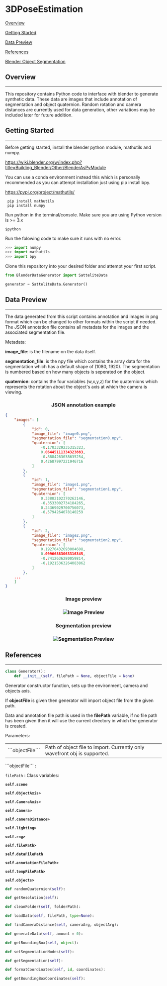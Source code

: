 # 3DPoseEstimation
[Overview](#overview)

[Getting Started](#gettingstarted)

[Data Preview](#datapreview)

[References](#references)

[Blender Object Segmentation](/ObjectSegmentationWalkthrough.md)

<h2 id='overview'> Overview </h2>

---
This repository contains Python code to interface with blender to generate synthetic data. These data are images that include annotation of segmentation and object quaternion. Random rotation and camera distances are currently used for data generation, other variations may be included later for future addition.

<h2 id='gettingstarted'> Getting Started </h2>

---
Before getting started, install the blender python module, mathutils and numpy.

https://wiki.blender.org/w/index.php?title=Building_Blender/Other/BlenderAsPyModule

You can use a conda environment instead this which is personally recommended as you can attempt installation just using pip install bpy.

https://pypi.org/project/mathutils/

```
 pip install mathutils
 pip install numpy
```

Run python in the terminal/console.
Make sure you are using Python version is >= 3.x

```
$python
```

Run the folowing code to make sure it runs with no error.

```python
>>> import numpy
>>> import mathutils
>>> import bpy
```
Clone this repository into your desired folder and 
attempt your first script.

```python
from BlenderDataGenerator import SatteliteData

generator = SatteliteData.Generator()

```
<h2 id='datapreview'> Data Preview </h2>

---
The data generated from this script contains annotation and images in png format which can be changed to other formats within the script if needed. The JSON annotation file contains all metadata for the images and the associated segmentation file.

Metadata:

<b>image_file</b>: is the filename on the data itself.


<b>segmentation_file</b>: is the npy file which contains the array data for the segmentation which has a default shape of (1080, 1920). The segmentation is numbered based on how many objects is seperated on the object.

<b>quaternion</b>: contains the four variables (w,x,y,z) for the quaternions which represents the rotation about the object's axis at which the camera is viewing.


<div align="center">
<h3><b> JSON annotation example </b></h3>
<div align="left">

```json
{
    "images": [
        {
            "id": 0,
            "image_file": "image0.png",
            "segmentation_file": "segmentation0.npy",
            "quaternion": [
                -0.1703329235315323,
                0.06445111334323883,
                -0.8884263038635254,
                0.42687997221946716
            ]
        },
        {
            "id": 1,
            "image_file": "image1.png",
            "segmentation_file": "segmentation1.npy",
            "quaternion": [
                0.33882102370262146,
                -0.3533002734184265,
                0.24369029700756073,
                -0.5794264078140259
            ]
        },
        {
            "id": 2,
            "image_file": "image2.png",
            "segmentation_file": "segmentation2.npy",
            "quaternion": [
                0.19276432693004608,
                0.09966883063316345,
                -0.7412636280059814,
                -0.19215363264083862
            ]
        }, 
    ...
    ]
}
```
</div>
<h3><b>Image preview</b><h3>

![Image Preview](imagePreview.png)

<h3><b>Segmentation preview</b><h3>

![Segmentation Preview](segmentationPreview.png)

</div>

<h2 id='references'> References </h2>

----
```python
class Generator():
    def __init__(self, filePath = None, objectFile = None)
```
Generator constructor function, sets up the environment, camera and objects axis.

If <b>objectFile</b> is given then generator will import object file from the given path.

Data and annotation file path is used in the <b>filePath</b> variable, if no file path has been given then it will use the current directory in which the generator is created.

Parameters:

<table>
<tr>
<td>
```objectFile```
</td>
<td>
Path of object file to import. Currently only wavefront obj is supported.
</td>
</tr>
</table>
```objectFile``` :

```filePath``` :
Class variables:

<b>```self.scene```</b>

<b>```self.ObjectAxis>```</b>

<b>```self.CameraAxis>```</b>

<b>```self.Camera>```</b>

<b>```self.cameraDistance>```</b>

<b>```self.lighting>```</b>

<b>```self.rng>```</b> 

<b>```self.filePath>```</b>

<b>```self.dataFilePath```</b>

<b>```self.annotationFilePath>```</b>

<b>```self.tempFilePath>```</b>

<b>```self.objects>```</b>


```python
def randomQuaternion(self):
```
```python
def getResolution(self):
```
```python
def cleanFolder(self, folderPath):
```
```python
def loadData(self, filePath, type=None):
```

```python
def findCameraDistance(self, cameraArg, objectArg):
```
```python
def generateData(self, amount = 0):
```
```python
def getBoundingBox(self, object):
```
```python
def setSegmentationNodes(self):
```
```python
def getSegmentation(self):
```
```python
def formatCoordinates(self, id, coordinates):
```
```python
def getBoundingBoxCoordinates(self):
```
